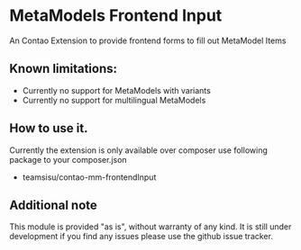 MetaModels Frontend Input
=======================

An Contao Extension to provide frontend forms to fill out MetaModel Items


Known limitations:
------------------

* Currently no support for MetaModels with variants
* Currently no support for multilingual MetaModels


How to use it.
--------------

Currently the extension is only available over composer use following package to your composer.json

* teamsisu/contao-mm-frontendInput


Additional note
--------------

This module is provided "as is", without warranty of any kind.
It is still under development if you find any issues please use the github issue tracker.